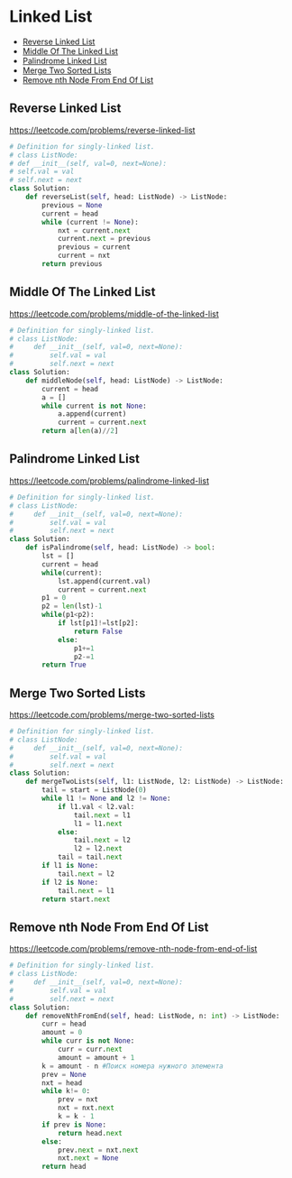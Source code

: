 # Linked List
+ [Reverse Linked List](#reverse-linked-list)
+ [Middle Of The Linked List](#middle-of-the-linked-list)
+ [Palindrome Linked List](#palindrome-linked-list)
+ [Merge Two Sorted Lists](#merge-two-sorted-lists)
+ [Remove nth Node From End Of List](#remove-nth-node-from-end-of-list)

## Reverse Linked List

https://leetcode.com/problems/reverse-linked-list

```python
# Definition for singly-linked list.
# class ListNode:
# def __init__(self, val=0, next=None):
# self.val = val
# self.next = next
class Solution:
    def reverseList(self, head: ListNode) -> ListNode:
        previous = None
        current = head
        while (current != None):
            nxt = current.next
            current.next = previous
            previous = current
            current = nxt
        return previous
```


## Middle Of The Linked List

https://leetcode.com/problems/middle-of-the-linked-list

```python
# Definition for singly-linked list.
# class ListNode:
#     def __init__(self, val=0, next=None):
#         self.val = val
#         self.next = next
class Solution:
    def middleNode(self, head: ListNode) -> ListNode:
        current = head
        a = []
        while current is not None:
            a.append(current)
            current = current.next
        return a[len(a)//2]
```

## Palindrome Linked List

https://leetcode.com/problems/palindrome-linked-list

```python
# Definition for singly-linked list.
# class ListNode:
#     def __init__(self, val=0, next=None):
#         self.val = val
#         self.next = next
class Solution:
    def isPalindrome(self, head: ListNode) -> bool:
        lst = []
        current = head
        while(current):
            lst.append(current.val)
            current = current.next
        p1 = 0
        p2 = len(lst)-1
        while(p1<p2):
            if lst[p1]!=lst[p2]:
                return False
            else:
                p1+=1
                p2-=1
        return True
```


## Merge Two Sorted Lists

https://leetcode.com/problems/merge-two-sorted-lists

```python
# Definition for singly-linked list.
# class ListNode:
#     def __init__(self, val=0, next=None):
#         self.val = val
#         self.next = next
class Solution:
    def mergeTwoLists(self, l1: ListNode, l2: ListNode) -> ListNode:
        tail = start = ListNode(0)
        while l1 != None and l2 != None: 
            if l1.val < l2.val:
                tail.next = l1 
                l1 = l1.next 
            else: 
                tail.next = l2
                l2 = l2.next
            tail = tail.next 
        if l1 is None:
            tail.next = l2
        if l2 is None:
            tail.next = l1
        return start.next
```


## Remove nth Node From End Of List

https://leetcode.com/problems/remove-nth-node-from-end-of-list


```python
# Definition for singly-linked list.
# class ListNode:
#     def __init__(self, val=0, next=None):
#         self.val = val
#         self.next = next
class Solution:
    def removeNthFromEnd(self, head: ListNode, n: int) -> ListNode:
        curr = head
        amount = 0
        while curr is not None:
            curr = curr.next
            amount = amount + 1
        k = amount - n #Поиск номера нужного элемента
        prev = None
        nxt = head
        while k!= 0:
            prev = nxt
            nxt = nxt.next
            k = k - 1
        if prev is None:
            return head.next
        else:
            prev.next = nxt.next
            nxt.next = None
        return head
```








